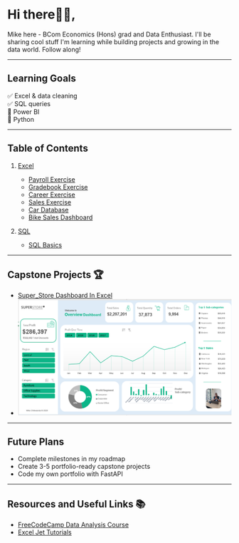 # Hi there👋🏽,

Mike here - BCom Economics (Hons) grad and Data Enthusiast. I'll be sharing cool stuff I'm learning while building projects and growing in the data world. Follow along!

---

## Learning Goals

✅ Excel & data cleaning  
✅ SQL queries  
🔲 Power BI  
🔲 Python

---

## Table of Contents

1. [Excel](https://github.com/mikechikwanda/data-journey/tree/main/excel)
   - [Payroll Exercise](https://github.com/mikechikwanda/data-journey/tree/main/excel/payroll)
   - [Gradebook Exercise](https://github.com/mikechikwanda/data-journey/tree/main/excel/gradebook)
   - [Career Exercise](https://github.com/mikechikwanda/data-journey/tree/main/excel/career)
   - [Sales Exercise](https://github.com/mikechikwanda/data-journey/tree/main/excel/sales)
   - [Car Database](https://github.com/mikechikwanda/data-journey/tree/main/excel/car_database)
   - [Bike Sales Dashboard](https://github.com/mikechikwanda/data-journey/tree/main/excel/bikes)

2. [SQL](https://github.com/mikechikwanda/mikechikwanda/tree/main/sql)
   - [SQL Basics](https://github.com/mikechikwanda/mikechikwanda/tree/main/sql/basics)

---

## Capstone Projects 🏆

- [Super_Store Dashboard In Excel](https://github.com/mikechikwanda/mikechikwanda/tree/main/excel/capstone_project)
- <img src="https://raw.githubusercontent.com/mikechikwanda/mikechikwanda/394e7e32502037b415da4117132041664059ce3e/Superstore_dashboard.png" alt="Capstone Screenshot" width="500"/>

---

## Future Plans

- Complete milestones in my roadmap
- Create 3-5 portfolio-ready capstone projects
- Code my own portfolio with FastAPI

---

## Resources and Useful Links 📚

- [FreeCodeCamp Data Analysis Course](https://www.freecodecamp.org)
- [Excel Jet Tutorials](https://www.exceljet.net)
